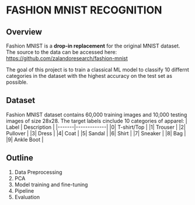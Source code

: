 # FASHION MNIST RECOGNITION

## Overview
Fashion MNIST is a **drop-in replacement** for the original MNIST dataset. The source to the data can be accessed here: https://github.com/zalandoresearch/fashion-mnist

The goal of this project is to train a classical ML model to classify 10 differnt categories in the dataset with the highest accuracy on the test set as possible. 

## Dataset
Fashion MNIST dataset contains 60,000 training images and 10,000 testing images of size 28x28. The target labels cinclude 10 categories of apparel:
| Label | Description |
|-------|-------------|
|0| T-shirt/Top |
|1| Trouser |
|2| Pullover |
|3| Dress |
|4| Coat |
|5| Sandal |
|6| Shirt |
|7| Sneaker |
|8| Bag |
|9| Ankle Boot |

## Outline
1. Data Preprocessing
2. PCA
3. Model training and fine-tuning
4. Pipeline
5. Evaluation
